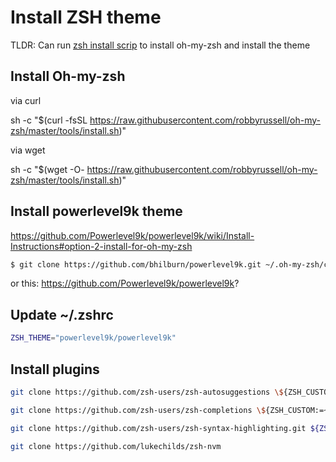 # Install ZSH theme

TLDR: Can run [zsh install scrip](../scripts/installZshTheme.sh) to install oh-my-zsh and install the theme

## Install Oh-my-zsh

via curl

sh -c "\$(curl -fsSL https://raw.githubusercontent.com/robbyrussell/oh-my-zsh/master/tools/install.sh)"

via wget

sh -c "\$(wget -O- https://raw.githubusercontent.com/robbyrussell/oh-my-zsh/master/tools/install.sh)"

## Install powerlevel9k theme

https://github.com/Powerlevel9k/powerlevel9k/wiki/Install-Instructions#option-2-install-for-oh-my-zsh

```bash
$ git clone https://github.com/bhilburn/powerlevel9k.git ~/.oh-my-zsh/custom/themes/powerlevel9k
```

or this: https://github.com/Powerlevel9k/powerlevel9k?

## Update ~/.zshrc

```bash
ZSH_THEME="powerlevel9k/powerlevel9k"
```

## Install plugins

```bash
git clone https://github.com/zsh-users/zsh-autosuggestions \${ZSH_CUSTOM:-~/.oh-my-zsh/custom}/plugins/zsh-autosuggestions

git clone https://github.com/zsh-users/zsh-completions \${ZSH_CUSTOM:=~/.oh-my-zsh/custom}/plugins/zsh-completions

git clone https://github.com/zsh-users/zsh-syntax-highlighting.git ${ZSH_CUSTOM:-~/.oh-my-zsh/custom}/plugins/zsh-syntax-highlighting

git clone https://github.com/lukechilds/zsh-nvm
```
